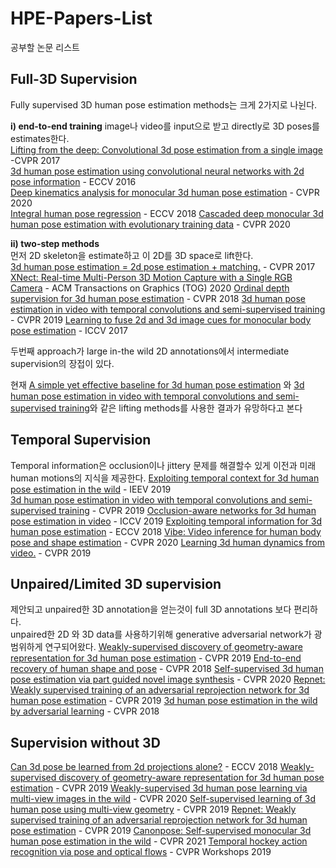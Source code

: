 # HPE-Papers-List
공부할 논문 리스트


## Full-3D Supervision
Fully supervised 3D human pose estimation methods는 크게 2가지로 나뉜다.  

**i) end-to-end training**
 image나 video를 input으로 받고 directly로 3D poses를 estimates한다.  
 [Lifting from the deep: Convolutional 3d pose estimation from a single image](https://openaccess.thecvf.com/content_cvpr_2017/papers/Tome_Lifting_From_the_CVPR_2017_paper.pdf) -CVPR 2017  
 [3d human pose estimation using convolutional neural networks with 2d pose information](https://link.springer.com/content/pdf/10.1007/978-3-319-49409-8_15.pdf) - ECCV 2016   
 [Deep kinematics analysis for monocular 3d human pose estimation](https://openaccess.thecvf.com/content_CVPR_2020/papers/Xu_Deep_Kinematics_Analysis_for_Monocular_3D_Human_Pose_Estimation_CVPR_2020_paper.pdf) - CVPR 2020  
 [Integral human pose regression](https://openaccess.thecvf.com/content_ECCV_2018/papers/Xiao_Sun_Integral_Human_Pose_ECCV_2018_paper.pdf) - ECCV 2018
 [Cascaded deep monocular 3d human pose estimation with evolutionary training data](https://openaccess.thecvf.com/content_CVPR_2020/papers/Li_Cascaded_Deep_Monocular_3D_Human_Pose_Estimation_With_Evolutionary_Training_CVPR_2020_paper.pdf) - CVPR 2020 

**ii) two-step methods**  
 먼저 2D skeleton을 estimate하고 이 2D를 3D space로 lift한다.  
  [3d human pose estimation = 2d pose estimation + matching.](https://openaccess.thecvf.com/content_cvpr_2017/papers/Chen_3D_Human_Pose_CVPR_2017_paper.pdf) - CVPR 2017
  [XNect: Real-time Multi-Person 3D Motion Capture with a Single RGB Camera](https://dl.acm.org/doi/pdf/10.1145/3386569.3392410) - ACM Transactions on Graphics (TOG) 2020
  [Ordinal depth supervision for 3d human pose estimation](https://openaccess.thecvf.com/content_cvpr_2018/papers/Pavlakos_Ordinal_Depth_Supervision_CVPR_2018_paper.pdf) - CVPR 2018 
  [3d human pose estimation in video with temporal convolutions and semi-supervised training](https://openaccess.thecvf.com/content_CVPR_2019/papers/Pavllo_3D_Human_Pose_Estimation_in_Video_With_Temporal_Convolutions_and_CVPR_2019_paper.pdf) - CVPR 2019
  [Learning to fuse 2d and 3d image cues for monocular body pose estimation](https://openaccess.thecvf.com/content_ICCV_2017/papers/Tekin_Learning_to_Fuse_ICCV_2017_paper.pdf) - ICCV 2017

두번째 approach가 large in-the wild 2D annotations에서 intermediate supervision의 장접이 있다.

현재 [A simple yet effective baseline for 3d human pose estimation](https://openaccess.thecvf.com/content_ICCV_2017/papers/Martinez_A_Simple_yet_ICCV_2017_paper.pdf) 와 [3d human pose estimation in video with temporal convolutions and semi-supervised training](https://openaccess.thecvf.com/content_CVPR_2019/papers/Pavllo_3D_Human_Pose_Estimation_in_Video_With_Temporal_Convolutions_and_CVPR_2019_paper.pdf)와 같은 lifting methods를 사용한 결과가 유망하다고 본다

## Temporal Supervision
 Temporal information은 occlusion이나 jittery 문제를 해결할수 있게 이전과 미래 human motions의 지식을 제공한다.
 [Exploiting temporal context for 3d human pose estimation in the wild](https://openaccess.thecvf.com/content_CVPR_2019/papers/Arnab_Exploiting_Temporal_Context_for_3D_Human_Pose_Estimation_in_the_CVPR_2019_paper.pdf) - IEEV 2019  
 [3d human pose estimation in video with temporal convolutions and semi-supervised training](https://openaccess.thecvf.com/content_CVPR_2019/papers/Pavllo_3D_Human_Pose_Estimation_in_Video_With_Temporal_Convolutions_and_CVPR_2019_paper.pdf) - CVPR 2019
 [Occlusion-aware networks for 3d human pose estimation in video](https://openaccess.thecvf.com/content_ICCV_2019/papers/Cheng_Occlusion-Aware_Networks_for_3D_Human_Pose_Estimation_in_Video_ICCV_2019_paper.pdf) - ICCV 2019
 [Exploiting temporal information for 3d human pose estimation](https://openaccess.thecvf.com/content_ECCV_2018/papers/Mir_Rayat_Imtiaz_Hossain_Exploiting_temporal_information_ECCV_2018_paper.pdf) - ECCV 2018
 [Vibe: Video inference for human body pose and shape estimation](https://openaccess.thecvf.com/content_CVPR_2020/papers/Kocabas_VIBE_Video_Inference_for_Human_Body_Pose_and_Shape_Estimation_CVPR_2020_paper.pdf) - CVPR 2020
 [Learning 3d human dynamics from video.](https://openaccess.thecvf.com/content_CVPR_2019/papers/Kanazawa_Learning_3D_Human_Dynamics_From_Video_CVPR_2019_paper.pdf) - CVPR 2019


## Unpaired/Limited 3D supervision
 제안되고 unpaired한 3D annotation을 얻는것이 full 3D annotations 보다 편리하다.  
 unpaired한 2D 와 3D data를 사용하기위해 generative adversarial network가 광범위하게 연구되어왔다.
 [Weakly-supervised discovery of geometry-aware representation for 3d human pose estimation](https://openaccess.thecvf.com/content_CVPR_2019/papers/Chen_Weakly-Supervised_Discovery_of_Geometry-Aware_Representation_for_3D_Human_Pose_Estimation_CVPR_2019_paper.pdf) - CVPR 2019
 [End-to-end recovery of human shape and pose](https://openaccess.thecvf.com/content_cvpr_2018/papers/Kanazawa_End-to-End_Recovery_of_CVPR_2018_paper.pdf) - CVPR 2018
 [Self-supervised 3d human pose estimation via part guided novel image synthesis](https://openaccess.thecvf.com/content_CVPR_2020/papers/Kundu_Self-Supervised_3D_Human_Pose_Estimation_via_Part_Guided_Novel_Image_CVPR_2020_paper.pdf) - CVPR 2020
 [Repnet: Weakly supervised training of an adversarial reprojection network for 3d human pose estimation](https://openaccess.thecvf.com/content_CVPR_2019/papers/Wandt_RepNet_Weakly_Supervised_Training_of_an_Adversarial_Reprojection_Network_for_CVPR_2019_paper.pdf) - CVPR 2019
 [3d human pose estimation in the wild by adversarial learning](https://openaccess.thecvf.com/content_cvpr_2018/papers/Yang_3D_Human_Pose_CVPR_2018_paper.pdf) - CVPR 2018

## Supervision without 3D 
 [Can 3d pose be learned from 2d projections alone?](https://openaccess.thecvf.com/content_ECCVW_2018/papers/11132/Drover_Can_3D_Pose_be_Learned_from_2D_Projections_Alone_ECCVW_2018_paper.pdf) - ECCV 2018
 [Weakly-supervised discovery of geometry-aware representation for 3d human pose estimation](https://openaccess.thecvf.com/content_CVPR_2019/papers/Chen_Weakly-Supervised_Discovery_of_Geometry-Aware_Representation_for_3D_Human_Pose_Estimation_CVPR_2019_paper.pdf) - CVPR 2019
 [Weakly-supervised 3d human pose learning via multi-view images in the wild](https://openaccess.thecvf.com/content_CVPR_2020/papers/Iqbal_Weakly-Supervised_3D_Human_Pose_Learning_via_Multi-View_Images_in_the_CVPR_2020_paper.pdf) - CVPR 2020
 [Self-supervised learning of 3d human pose using multi-view geometry](https://openaccess.thecvf.com/content_CVPR_2019/papers/Kocabas_Self-Supervised_Learning_of_3D_Human_Pose_Using_Multi-View_Geometry_CVPR_2019_paper.pdf) - CVPR 2019
 [Repnet: Weakly supervised training of an adversarial reprojection network for 3d human pose estimation](https://openaccess.thecvf.com/content_CVPR_2019/papers/Wandt_RepNet_Weakly_Supervised_Training_of_an_Adversarial_Reprojection_Network_for_CVPR_2019_paper.pdf) - CVPR 2019
 [Canonpose: Self-supervised monocular 3d human pose estimation in the wild](https://openaccess.thecvf.com/content/CVPR2021/papers/Wandt_CanonPose_Self-Supervised_Monocular_3D_Human_Pose_Estimation_in_the_Wild_CVPR_2021_paper.pdf) - CVPR 2021
 [Temporal hockey action recognition via pose and optical flows](https://openaccess.thecvf.com/content_CVPRW_2019/papers/CVSports/Cai_Temporal_Hockey_Action_Recognition_via_Pose_and_Optical_Flows_CVPRW_2019_paper.pdf) - CVPR Workshops 2019
